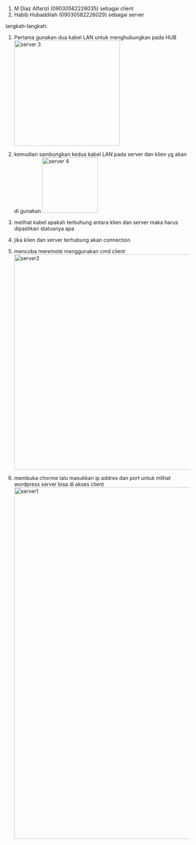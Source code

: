   1. M Diaz Alfarizi (09030582226035) sebagai client
  2. Habib Hubaddilah (09030582226029) sebagai server

langkah-langkah:

  1. Pertama gunakan dua kabel LAN untuk menghubungkan pada HUB
     <img width="288" alt="server 3" src="https://github.com/mdiazalfarizi/server/assets/126410884/7ee5c987-d38d-401d-b4f8-636c93303410">

  2. kemudian sambungkan kedua kabel LAN pada server dan klien yg akan di gunakan
     <img width="152" alt="server 4" src="https://github.com/mdiazalfarizi/server/assets/126410884/c3ffc629-9c8d-4d47-97b5-56d10128d7b9">

  3. melihat kabel apakah terbuhung antara klien dan server maka harus dipastikan statusnya apa

  4. jika klien dan server terhubung akan connection

  5. mencoba meremote menggunakan cmd client
     <img width="588" alt="server2" src="https://github.com/mdiazalfarizi/server/assets/126410884/ef607236-9363-4dd7-a001-78bc44aba329">

  6. membuka chorme lalu masukkan ip addres dan port untuk mlihat wordpress server bisa di akses client
     <img width="960" alt="server1" src="https://github.com/mdiazalfarizi/server/assets/126410884/b6d87a7b-46da-419b-959c-54b2fd2aa815">

    







